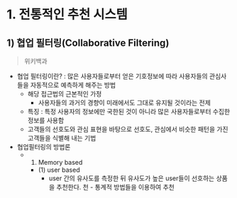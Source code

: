 # 1. 전통적인 추천 시스템
## 1) 협업 필터링(Collaborative Filtering)
>위키백과
- 협업 필터링이란? : 많은 사용자들로부터 얻은 기호정보에 따라 사용자들의 관심사들을 자동적으로 예측하게 해주는 방법
  - 해당 접근법의 근본적인 가정
    - 사용자들의 과거의 경향이 미래에서도 그대로 유지될 것이라는 전제
  - 특징 : 특정 사용자의 정보에만 국한된 것이 아니라 많은 사용자들로부터 수집한 정보를 사용함
  - 고객들의 선호도와 관심 표현을 바탕으로 선호도, 관심에서 비슷한 패턴을 가진 고객들을 식별해 내는 기법
- 협업필터링의 방법론
  - 1) Memory based
    - (1) user based
      - user 간의 유사도를 측정한 뒤 유사도가 높은 user들이 선호하는 상품을 추천한다.
천      - 통계적 방법들을 이용하여 추천
